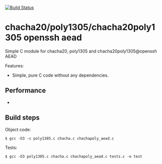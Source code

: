 [![Build Status](https://travis-ci.org/jonasschnelli/chacha20poly1305.svg?branch=master)](https://travis-ci.org/jonasschnelli/chacha20poly1305) 

chacha20/poly1305/chacha20poly1305 openssh aead
=====

Simple C module for chacha20, poly1305 and chacha20poly1305@openssh AEAD

Features:
* Simple, pure C code without any dependencies.

Performance
-----------

-

Build steps
-----------

Object code:

    $ gcc -O3 -c poly1305.c chacha.c chachapoly_aead.c

Tests:

    $ gcc -O3 poly1305.c chacha.c chachapoly_aead.c tests.c -o test
